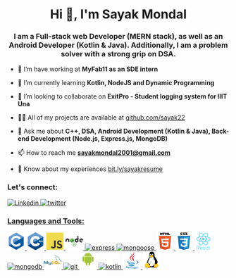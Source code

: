 <h1 align="center">Hi 👋, I'm Sayak Mondal</h1>
<h3 align="center">I am a Full-stack web Developer (MERN stack), as well as an Android Developer (Kotlin & Java). Additionally, I am a problem solver with a strong grip on DSA.</h3>

- 🔭 I’m have working at **MyFab11 as an SDE intern**

- 🌱 I’m currently learning **Kotlin, NodeJS and Dynamic Programming**

- 👯 I’m looking to collaborate on **ExitPro - Student logging system for IIIT Una**

- 👨‍💻 All of my projects are available at [github.com/sayak22](github.com/sayak22)

- 💬 Ask me about **C++, DSA, Android Development (Kotlin & Java), Back-end Development (Node.js, Express.js, MongoDB)**

- 📫 How to reach me **sayakmondal2001@gmail.com**

- 📄 Know about my experiences [bit.ly/sayakresume](bit.ly/sayakresume)


<h3 align="left">Let's connect:</h3>
<p align="left">
  <a href="https://www.linkedin.com/in/sayak22"_blank" rel="noreferrer">
    <img
      src="https://cdn.jsdelivr.net/gh/devicons/devicon@latest/icons/linkedin/linkedin-original.svg"
      alt="Linkedin"
      width="40"
      height="40"
    />
  </a>
  <a href="https://www.twitter/ig_d3mnonic" target="_blank" rel="noreferrer">
    <img      
      src="https://cdn.jsdelivr.net/gh/devicons/devicon@latest/icons/twitter/twitter-original.svg"  
      alt="twitter"
      width="40"
      height="40"
    />
  </p>


<h3 align="left">Languages and Tools:</h3>
<p align="left">
  <a href="https://www.cprogramming.com/" target="_blank" rel="noreferrer">
    <img
      src="https://raw.githubusercontent.com/devicons/devicon/master/icons/c/c-original.svg"
      alt="c"
      width="40"
      height="40"
    />
  </a>
  <a href="https://www.w3schools.com/cpp/" target="_blank" rel="noreferrer">
    <img
      src="https://raw.githubusercontent.com/devicons/devicon/master/icons/cplusplus/cplusplus-original.svg"
      alt="cplusplus"
      width="40"
      height="40"
    />
    <a
      href="https://developer.mozilla.org/en-US/docs/Web/JavaScript"
      target="_blank"
      rel="noreferrer"
    >
      <img
        src="https://raw.githubusercontent.com/devicons/devicon/master/icons/javascript/javascript-original.svg"
        alt="javascript"
        width="40"
        height="40"
      />
    </a>
    <a href="https://nodejs.org" target="_blank" rel="noreferrer">
      <img
        src="https://raw.githubusercontent.com/devicons/devicon/master/icons/nodejs/nodejs-original-wordmark.svg"
        alt="nodejs"
        width="40"
        height="40"
      />
    </a>
    <a href="https://expressjs.com" target="_blank" rel="noreferrer">
      <img
        src="https://cdn.jsdelivr.net/gh/devicons/devicon@latest/icons/express/express-original.svg"
        alt="express"
        width="40"
        height="40"
      />
      <a href="https://mongoosejs.com/ target="_blank" rel="noreferrer">
      <img
        src="https://cdn.jsdelivr.net/gh/devicons/devicon@latest/icons/mongoose/mongoose-original-wordmark.svg"
        alt="mongoose"
        width="40"
        height="40"
      />
    </a>
    <a href="https://www.w3.org/html/" target="_blank" rel="noreferrer">
        <img
          src="https://raw.githubusercontent.com/devicons/devicon/master/icons/html5/html5-original-wordmark.svg"
          alt="html5"
          width="40"
          height="40"
        />
      </a>
  <a href="https://www.w3schools.com/css/" target="_blank" rel="noreferrer">
    <img
      src="https://raw.githubusercontent.com/devicons/devicon/master/icons/css3/css3-original-wordmark.svg"
      alt="css3"
      width="40"
      height="40"
    />
  </a>
  <a href="https://reactjs.org/" target="_blank" rel="noreferrer">
    <img
      src="https://raw.githubusercontent.com/devicons/devicon/master/icons/react/react-original-wordmark.svg"
      alt="react"
      width="40"
      height="40"
    />
  </a>

  <a href="https://www.mongodb.com/" target="_blank" rel="noreferrer">
    <img
      src="https://cdn.jsdelivr.net/gh/devicons/devicon@latest/icons/mongodb/mongodb-original-wordmark.svg"
      alt="mongodb"
      width="40"
      height="40"
    />
  </a>
  <a href="https://www.mysql.com/" target="_blank" rel="noreferrer">
    <img
      src="https://raw.githubusercontent.com/devicons/devicon/master/icons/mysql/mysql-original-wordmark.svg"
      alt="mysql"
      width="40"
      height="40"
    />
  </a>

  <a href="https://git-scm.com/" target="_blank" rel="noreferrer">
    <img
      src="https://www.vectorlogo.zone/logos/git-scm/git-scm-icon.svg"
      alt="git"
      width="40"
      height="40"
    />
  </a>

  <a href="https://developer.android.com" target="_blank" rel="noreferrer">
    <img
      src="https://raw.githubusercontent.com/devicons/devicon/master/icons/android/android-original-wordmark.svg"
      alt="android"
      width="40"
      height="40"
    />
  </a>
  <a href="https://kotlinlang.org/" target="_blank" rel="noreferrer">
    <img
      src="https://cdn.jsdelivr.net/gh/devicons/devicon@latest/icons/kotlin/kotlin-original.svg"
      alt="kotlin"
      width="40"
      height="40"
    />
  </a>
  <a href="https://www.java.com" target="_blank" rel="noreferrer">
    <img
      src="https://raw.githubusercontent.com/devicons/devicon/master/icons/java/java-original.svg"
      alt="java"
      width="40"
      height="40"
    />
  </a>

  <a href="https://www.linux.org/" target="_blank" rel="noreferrer">
    <img
      src="https://raw.githubusercontent.com/devicons/devicon/master/icons/linux/linux-original.svg"
      alt="linux"
      width="40"
      height="40"
    />
  </a>
</p>

